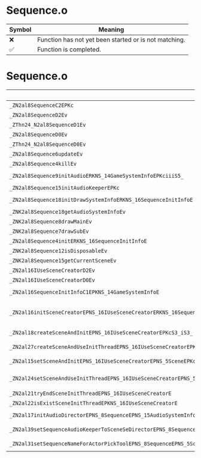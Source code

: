 # Sequence.o
| Symbol | Meaning 
| ------------- | ------------- 
| :x: | Function has not yet been started or is not matching. 
| :white_check_mark: | Function is completed. 


# Sequence.o
| Symbol (Demangled) | Symbol (Mangled) | Decompiled? |
| ------------- |  ------------- | ------------- |
| `_ZN2al8SequenceC2EPKc` | `al::Sequence::Sequence(char const*)` | :white_check_mark: |
| `_ZN2al8SequenceD2Ev` | `al::Sequence::~Sequence()` | :white_check_mark: |
| `_ZThn24_N2al8SequenceD1Ev` | ``non-virtual thunk to'al::Sequence::~Sequence()` | :white_check_mark: |
| `_ZN2al8SequenceD0Ev` | `al::Sequence::~Sequence()` | :white_check_mark: |
| `_ZThn24_N2al8SequenceD0Ev` | ``non-virtual thunk to'al::Sequence::~Sequence()` | :white_check_mark: |
| `_ZN2al8Sequence6updateEv` | `al::Sequence::update(void)` | :white_check_mark: |
| `_ZN2al8Sequence4killEv` | `al::Sequence::kill(void)` | :white_check_mark: |
| `_ZN2al8Sequence9initAudioERKNS_14GameSystemInfoEPKciiiS5_` | `al::Sequence::initAudio(al::GameSystemInfo const&,char const*,int,int,int,char const*)` | :white_check_mark: |
| `_ZN2al8Sequence15initAudioKeeperEPKc` | `al::Sequence::initAudioKeeper(char const*)` | :white_check_mark: |
| `_ZN2al8Sequence18initDrawSystemInfoERKNS_16SequenceInitInfoE` | `al::Sequence::initDrawSystemInfo(al::SequenceInitInfo const&)` | :white_check_mark: |
| `_ZNK2al8Sequence18getAudioSystemInfoEv` | `al::Sequence::getAudioSystemInfo(void)const` | :white_check_mark: |
| `_ZNK2al8Sequence8drawMainEv` | `al::Sequence::drawMain(void)const` | :white_check_mark: |
| `_ZNK2al8Sequence7drawSubEv` | `al::Sequence::drawSub(void)const` | :white_check_mark: |
| `_ZN2al8Sequence4initERKNS_16SequenceInitInfoE` | `al::Sequence::init(al::SequenceInitInfo const&)` | :white_check_mark: |
| `_ZNK2al8Sequence12isDisposableEv` | `al::Sequence::isDisposable(void)const` | :white_check_mark: |
| `_ZNK2al8Sequence15getCurrentSceneEv` | `al::Sequence::getCurrentScene(void)const` | :white_check_mark: |
| `_ZN2al16IUseSceneCreatorD2Ev` | `al::IUseSceneCreator::~IUseSceneCreator()` | :white_check_mark: |
| `_ZN2al16IUseSceneCreatorD0Ev` | `al::IUseSceneCreator::~IUseSceneCreator()` | :white_check_mark: |
| `_ZN2al16SequenceInitInfoC1EPKNS_14GameSystemInfoE` | `al::SequenceInitInfo::SequenceInitInfo(al::GameSystemInfo const*)` | :white_check_mark: |
| `_ZN2al16initSceneCreatorEPNS_16IUseSceneCreatorERKNS_16SequenceInitInfoEPNS_18GameDataHolderBaseEPNS_13AudioDirectorEPNS_21ScreenCaptureExecutorEPN15alSceneFunction12SceneFactoryE` | `al::initSceneCreator(al::IUseSceneCreator *,al::SequenceInitInfo const&,al::GameDataHolderBase *,al::AudioDirector *,al::ScreenCaptureExecutor *,alSceneFunction::SceneFactory *)` | :white_check_mark: |
| `_ZN2al18createSceneAndInitEPNS_16IUseSceneCreatorEPKcS3_iS3_` | `al::createSceneAndInit(al::IUseSceneCreator *,char const*,char const*,int,char const*)` | :white_check_mark: |
| `_ZN2al27createSceneAndUseInitThreadEPNS_16IUseSceneCreatorEPKciS3_iS3_` | `al::createSceneAndUseInitThread(al::IUseSceneCreator *,char const*,int,char const*,int,char const*)` | :white_check_mark: |
| `_ZN2al15setSceneAndInitEPNS_16IUseSceneCreatorEPNS_5SceneEPKciS5_` | `al::setSceneAndInit(al::IUseSceneCreator *,al::Scene *,char const*,int,char const*)` | :white_check_mark: |
| `_ZN2al24setSceneAndUseInitThreadEPNS_16IUseSceneCreatorEPNS_5SceneEiPKciS5_PN4sead4HeapE` | `al::setSceneAndUseInitThread(al::IUseSceneCreator *,al::Scene *,int,char const*,int,char const*,sead::Heap *)` | :white_check_mark: |
| `_ZN2al21tryEndSceneInitThreadEPNS_16IUseSceneCreatorE` | `al::tryEndSceneInitThread(al::IUseSceneCreator *)` | :white_check_mark: |
| `_ZN2al22isExistSceneInitThreadEPKNS_16IUseSceneCreatorE` | `al::isExistSceneInitThread(al::IUseSceneCreator const*)` | :white_check_mark: |
| `_ZN2al17initAudioDirectorEPNS_8SequenceEPNS_15AudioSystemInfoERNS_21AudioDirectorInitInfoE` | `al::initAudioDirector(al::Sequence *,al::AudioSystemInfo *,al::AudioDirectorInitInfo &)` | :white_check_mark: |
| `_ZN2al39setSequenceAudioKeeperToSceneSeDirectorEPNS_8SequenceEPNS_5SceneE` | `al::setSequenceAudioKeeperToSceneSeDirector(al::Sequence *,al::Scene *)` | :white_check_mark: |
| `_ZN2al31setSequenceNameForActorPickToolEPNS_8SequenceEPNS_5SceneE` | `al::setSequenceNameForActorPickTool(al::Sequence *,al::Scene *)` | :white_check_mark: |
